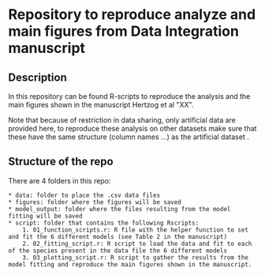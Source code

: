 # Repository to reproduce analyze and main figures from Data Integration manuscript

## Description

In this repository can be found R-scripts to reproduce the analysis and the main figures shown in the manuscript Hertzog et al "XX".

Note that because of restriction in data sharing, only artificial data are provided here, to reproduce these analysis on other datasets make sure that these have the same structure (column names ...) as the artificial dataset .


## Structure of the repo

There are 4 folders in this repo:

	* data: folder to place the .csv data files
	* figures: folder where the figures will be saved
	* model_output: folder where the files resulting from the model fitting will be saved
	* script: folder that contains the following Rscripts:
		1. 01_function_scripts.r: R file with the helper function to set and fit the 6 different models (see Table 2 in the manuscript)
		2. 02_fitting_script.r: R script to load the data and fit to each of the species present in the data file the 6 different models
		3. 03_plotting_script.r: R script to gather the results from the model fitting and reproduce the main figures shown in the manuscript.

